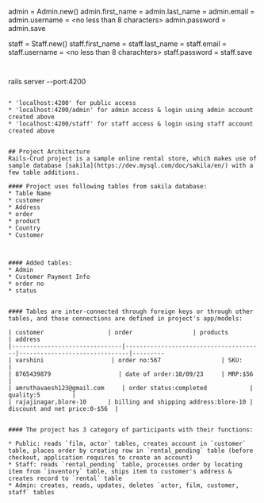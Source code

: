 admin = Admin.new()
admin.first_name = <First Name>
admin.last_name = <Last Name>
admin.email = <Email Address>
admin.username = <no less than 8 characters>
admin.password = <your password>
admin.save

staff = Staff.new()
staff.first_name = <First Name>
staff.last_name = <Last Name>
staff.email = <Email Address>
staff.username = <no less than 8 charachters>
staff.password = <your password>
staff.save
```


```
rails server --port:4200
```

* 'localhost:4200' for public access
* 'localhost:4200/admin' for admin access & login using admin account created above
* 'localhost:4200/staff' for staff access & login using staff account created above


## Project Architecture
Rails-Crud project is a sample online rental store, which makes use of sample database [sakila](https://dev.mysql.com/doc/sakila/en/) with a few table additions.

#### Project uses following tables from sakila database:
* Table Name
* customer
* Address
* order
* product
* Country
* Customer



#### Added tables:
* Admin
* Customer Payment Info
* order no
* status


#### Tables are inter-connected through foreign keys or through other tables, and those connections are defined in project's app/models:

| customer              	| order 				| products	                | address                                	
|-------------------------------|---------------------------------------|-------------------------------|---------
| varshini			         | order no:567			        | SKU:	                        |					  	
| 8765439879 			       | date of order:10/09/23		| MRP:$56	                |						
| amruthavaesh123@gmail.com 	| order status:completed	        | quality:5			| 				
| rajajinagar,blore-10 		| billing and shipping address:blore-10	| discount and net price:0-$56	| 						


#### The project has 3 category of participants with their functions:

* Public: reads `film, actor` tables, creates account in `customer` table, places order by creating row in `rental_pending` table (before checkout, application requires to create an account)
* Staff: reads `rental_pending` table, processes order by locating item from `inventory` table, ships item to customer's address & creates record to `rental` table
* Admin: creates, reads, updates, deletes `actor, film, customer, staff` tables

